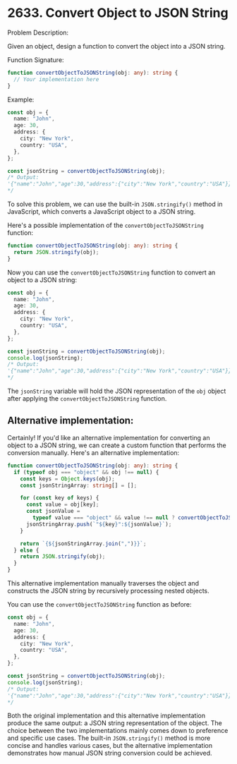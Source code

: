 # 2633. Convert Object to JSON String

Problem Description:

Given an object, design a function to convert the object into a JSON string.

Function Signature:
```typescript
function convertObjectToJSONString(obj: any): string {
  // Your implementation here
}
```

Example:
```typescript
const obj = {
  name: "John",
  age: 30,
  address: {
    city: "New York",
    country: "USA",
  },
};

const jsonString = convertObjectToJSONString(obj);
/* Output: 
'{"name":"John","age":30,"address":{"city":"New York","country":"USA"}}'
*/
```

To solve this problem, we can use the built-in `JSON.stringify()` method in JavaScript, which converts a JavaScript object to a JSON string.

Here's a possible implementation of the `convertObjectToJSONString` function:

```typescript
function convertObjectToJSONString(obj: any): string {
  return JSON.stringify(obj);
}
```

Now you can use the `convertObjectToJSONString` function to convert an object to a JSON string:

```typescript
const obj = {
  name: "John",
  age: 30,
  address: {
    city: "New York",
    country: "USA",
  },
};

const jsonString = convertObjectToJSONString(obj);
console.log(jsonString);
/* Output: 
'{"name":"John","age":30,"address":{"city":"New York","country":"USA"}}'
*/
```

The `jsonString` variable will hold the JSON representation of the `obj` object after applying the `convertObjectToJSONString` function.

## Alternative implementation:
Certainly! If you'd like an alternative implementation for converting an object to a JSON string, we can create a custom function that performs the conversion manually. Here's an alternative implementation:

```typescript
function convertObjectToJSONString(obj: any): string {
  if (typeof obj === "object" && obj !== null) {
    const keys = Object.keys(obj);
    const jsonStringArray: string[] = [];

    for (const key of keys) {
      const value = obj[key];
      const jsonValue =
        typeof value === "object" && value !== null ? convertObjectToJSONString(value) : JSON.stringify(value);
      jsonStringArray.push(`"${key}":${jsonValue}`);
    }

    return `{${jsonStringArray.join(",")}}`;
  } else {
    return JSON.stringify(obj);
  }
}
```

This alternative implementation manually traverses the object and constructs the JSON string by recursively processing nested objects.

You can use the `convertObjectToJSONString` function as before:

```typescript
const obj = {
  name: "John",
  age: 30,
  address: {
    city: "New York",
    country: "USA",
  },
};

const jsonString = convertObjectToJSONString(obj);
console.log(jsonString);
/* Output: 
'{"name":"John","age":30,"address":{"city":"New York","country":"USA"}}'
*/
```

Both the original implementation and this alternative implementation produce the same output: a JSON string representation of the object. The choice between the two implementations mainly comes down to preference and specific use cases. The built-in `JSON.stringify()` method is more concise and handles various cases, but the alternative implementation demonstrates how manual JSON string conversion could be achieved.